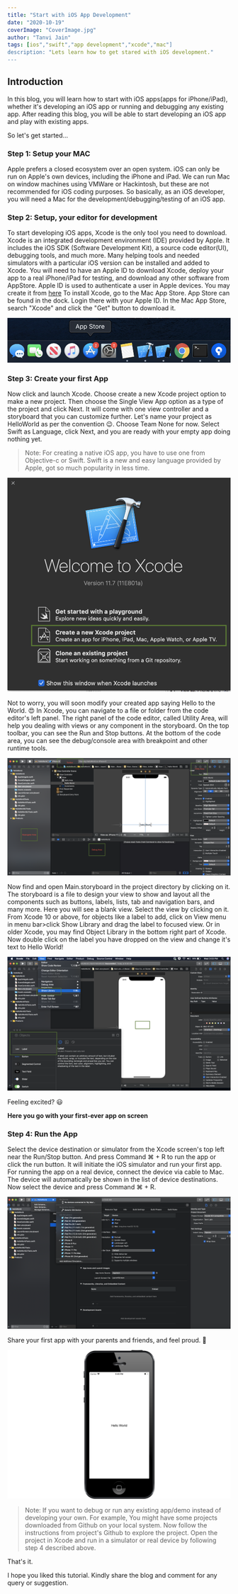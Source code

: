 ```yaml
---
title: "Start with iOS App Development"
date: "2020-10-19"
coverImage: "CoverImage.jpg"
author: "Tanvi Jain"
tags: [ios","swift","app development","xcode","mac"]
description: "Lets learn how to get stared with iOS development."
---
```


## Introduction
In this blog, you will learn how to start with iOS apps(apps for iPhone/iPad), whether it's developing an iOS app or running and debugging any existing app. After reading this blog, you will be able to start developing an iOS app and play with existing apps.

So let's get started...

### Step 1: Setup your MAC
Apple prefers a closed ecosystem over an open system. iOS can only be run on Apple's own devices, including the iPhone and iPad.
We can run Mac on window machines using VMWare or Hackintosh, but these are not recommended for iOS coding purposes.
So basically, as an iOS developer, you will need a Mac for the development/debugging/testing of an iOS app.

### Step 2: Setup, your editor for development
To start developing iOS apps, Xcode is the only tool you need to download. Xcode is an integrated development environment (IDE) provided by Apple. It includes the iOS SDK (Software Development Kit), a source code editor(UI), debugging tools, and much more. Many helping tools and needed simulators with a particular iOS version can be installed and added to Xcode.
You will need to have an Apple ID to download Xcode, deploy your app to a real iPhone/iPad for testing, and download any other software from AppStore.
Apple ID is used to authenticate a user in Apple devices. You may create it from [here](https://appleid.apple.com/account#!&page=create)
To install Xcode, go to the Mac App Store. App Store can be found in the dock. Login there with your Apple ID. In the Mac App Store, search "Xcode" and click the "Get" button to download it.

![](Imag1.jpg)

### Step 3: Create your first App
Now click and launch Xcode. 
Choose create a new Xcode project option to make a new project. 
Then choose the Single View App option as a type of the project and click Next. It will come with one view controller and a storyboard that you can customize further.
Let's name your project as HelloWorld as per the convention 😉. 
Choose Team None for now. Select Swift as Language, click Next, and you are ready with your empty app doing nothing yet.

> Note: For creating a native iOS app, you have to use one from Objective-c or Swift. Swift is a new and easy language provided by Apple, got so much popularity in less time.

![](Image2.jpg)

Not to worry, you will soon modify your created app saying Hello to the World. 😍
In Xcode, you can navigate to a file or folder from the code editor's left panel. The right panel of the code editor, called Utility Area, will help you dealing with views or any component in the storyboard. On the top toolbar, you can see the Run and Stop buttons. At the bottom of the code area, you can see the debug/console area with breakpoint and other runtime tools.

![](Image6.jpg)

Now find and open Main.storyboard in the project directory by clicking on it. The storyboard is a file to design your view to show and layout all the components such as buttons, labels, lists, tab and navigation bars, and many more.
Here you will see a blank view. Select the view by clicking on it. From Xcode 10 or above, for objects like a label to add, click on View menu in menu bar>click Show Library and drag the label to focused view. 
Or in older Xcode, you may find Object Library in the bottom right part of Xcode.
Now double click on the label you have dropped on the view and change it's text to Hello World!

![](Image3.jpg)

Feeling excited? 😃

**Here you go with your first-ever app on screen**

### Step 4: Run the App
Select the device destination or simulator from the Xcode screen's top left near the Run/Stop button. And press Command ⌘ + R to run the app or click the run button. It will initiate the iOS simulator and run your first app.
For running the app on a real device, connect the device via cable to Mac. The device will automatically be shown in the list of device destinations. Now select the device and press Command ⌘ + R.

![](Image4.jpg)


Share your first app with your parents and friends, and feel proud. 👏 

![HelloWorld](hello_word.png)

> Note: If you want to debug or run any existing app/demo instead of developing your own. For example, You might have some projects downloaded from Github on your local system. Now follow the instructions from project's Github to explore the project. 
> Open the project in Xcode and run in a simulator or real device by following step 4 described above.

That's it. 

I hope you liked this tutorial. Kindly share the blog and comment for any query or suggestion. 
